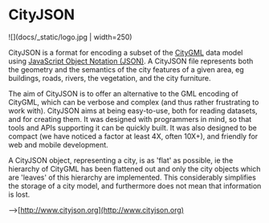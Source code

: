 
# CityJSON

![](docs/_static/logo.jpg | width=250)

CityJSON is a format for encoding a subset of the [CityGML](https://www.citygml.org) data model using [JavaScript Object Notation (JSON)](http://json.org).
A CityJSON file represents both the geometry and the semantics of the city features of a given area, eg buildings, roads, rivers, the vegetation, and the city furniture.

The aim of CityJSON is to offer an alternative to the GML encoding of CityGML, which can be verbose and complex (and thus rather frustrating to work with). 
CityJSON aims at being easy-to-use, both for reading datasets, and for creating them.
It was designed with programmers in mind, so that tools and APIs supporting it can be quickly built.
It was also designed to be compact (we have noticed a factor at least 4X, often 10X+), and friendly for web and mobile development.

A CityJSON object, representing a city, is as 'flat' as possible, ie the hierarchy of CityGML has been flattened out and only the city objects which are 'leaves' of this hierarchy are implemented.
This considerably simplifies the storage of a city model, and furthermore does not mean that information is lost.

-->[http://www.cityjson.org](http://www.cityjson.org)